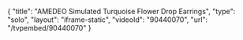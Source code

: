 {
    "title": "AMEDEO Simulated Turquoise Flower Drop Earrings",
    "type": "solo",
    "layout": "iframe-static",
    "videoId": "90440070",
    "url": "\/tvpembed\/90440070"
}